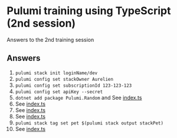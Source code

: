 # Pulumi training using TypeScript (2nd session)
Answers to the 2nd training session

## Answers ##

1. `pulumi stack init loginName/dev`
2. `pulumi config set stackOwner Aurelien`
3. `pulumi config set subscriptionId 123-123-123`
4. `pulumi config set apiKey --secret`
5. `dotnet add package Pulumi.Random` and See [index.ts](index.ts)
6. See [index.ts](index.ts)
7. See [index.ts](index.ts)
8. See [index.ts](index.ts)
9. `pulumi stack tag set pet $(pulumi stack output stackPet)`
10. See [index.ts](index.ts)